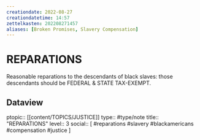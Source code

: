 ```yaml
---
creationdate: 2022-08-27
creationdatetime: 14:57
zettelkasten: 202208271457
aliases: [Broken Promises, Slavery Compensation]
---
```

# REPARATIONS
Reasonable reparations to the descendants of black slaves: those descendants should be FEDERAL & STATE TAX-EXEMPT.

## Dataview
ptopic:: [[content/TOPICS/JUSTICE]]
type:: #type/note
title:: "REPARATIONS"
level:: 3
social:: [ #reparations #slavery #blackamericans #compensation #justice ]